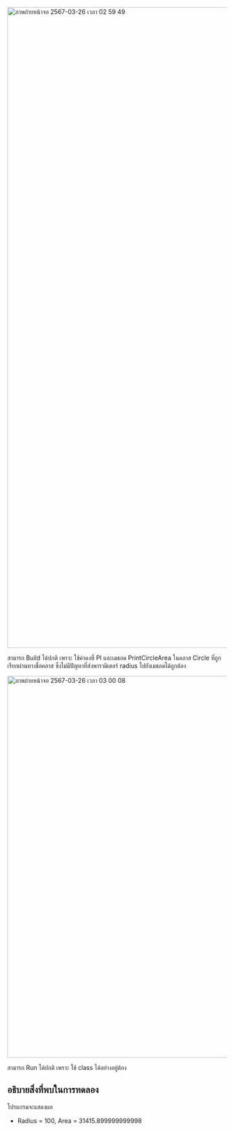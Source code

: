 <img width="1470" alt="ภาพถ่ายหน้าจอ 2567-03-26 เวลา 02 59 49" src="https://github.com/omelaweng/03376836-OOP-2566-Lab-06/assets/144561325/ce37aa9e-e9b4-478b-b408-c7a3ec229192">

สามารถ Build ได้ปกติ เพราะ ใช้ค่าคงที่ PI และเมธอด PrintCircleArea ในคลาส Circle ที่ถูกเรียกผ่านทางชื่อคลาส ซึ่งไม่มีปัญหาที่ส่งพารามิเตอร์ radius ไปยังเมธอดได้ถูกต้อง

<img width="876" alt="ภาพถ่ายหน้าจอ 2567-03-26 เวลา 03 00 08" src="https://github.com/omelaweng/03376836-OOP-2566-Lab-06/assets/144561325/415dfca2-6e6b-40cf-b4a3-e6cb5c6e068d">

สามารถ Run ได้ปกติ เพราะ ใช้ class ได้อย่างอยู่ต้อง

## อธิบายสิ่งที่พบในการทดลอง

โปรแกรมจะแสดงผล 
- Radius = 100, Area = 31415.899999999998
